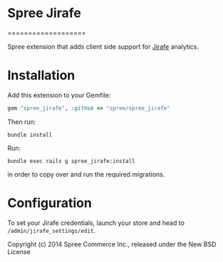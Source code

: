 # Spree Jirafe
===================

Spree extension that adds client side support for [Jirafe](http://jirafe.com) 
analytics.

Installation	
=======

Add this extension to your Gemfile:

```ruby
gem "spree_jirafe", :github => "spree/spree_jirafe"
```

Then run:

```
bundle install
```

Run:

```
bundle exec rails g spree_jirafe:install
```

in order to copy over and run the required migrations.

Configuration
=========

To set your Jirafe credentials, launch your store and head to 
`/admin/jirafe_settings/edit`.

Copyright (c) 2014 Spree Commerce Inc., released under the New BSD License
